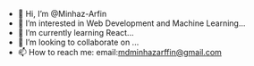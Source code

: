 - 👋 Hi, I’m @Minhaz-Arfin
- 👀 I’m interested in Web Development and Machine Learning...
- 🌱 I’m currently learning React...
- 💞️ I’m looking to collaborate on ...
- 📫 How to reach me: email:mdminhazarffin@gmail.com

<!---
Minhaz-Arfin/Minhaz-Arfin is a ✨ special ✨ repository because its `README.md` (this file) appears on your GitHub profile.
You can click the Preview link to take a look at your changes.
--->
